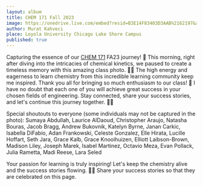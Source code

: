 ```yaml
---
layout: album
title: CHEM 171 Fall 2023
image: https://onedrive.live.com/embed?resid=B3E14F83403D3AAB%2162197&authkey=%21ADE2fvIOvIFOdog&width=4032&height=3024
author: Murat Kahveci
place: Loyola University Chicago Lake Shore Campus
published: true
---
```

Capturing the essence of our [CHEM 171](/hsm) FA23 journey! 📸 This morning, right after diving into the intricacies of chemical kinetics, we paused to create a timeless memory with this amazing class photo. 🧪💡 The high energy and eagerness to learn chemistry from this incredible learning community keep me inspired. Thank you all for bringing so much enthusiasm to our class! 🌟 I have no doubt that each one of you will achieve great success in your chosen fields of engineering. Stay connected, share your success stories, and let's continue this journey together. 🚀✨

Special shoutouts to everyone (some individuals may not be captured in the photo):
Sumaya Abdullah, Laurice AlDaoud, Christopher Araujo, Natasha Bouras, Jacob Bragg, Andrew Bukovnik, Katelyn Byrne, Janan Carkic, Isabella DiFabio, Adan Frankowski, Celeste Gonzalez, Elle Hirata, Lucille Hoffart, Seth Jara, Grace Kalb, Grace Knooihuizen, Elliott Laibson-Brown, Madison Liley, Joseph Marek, Isabel Martinez, Octavio Meza, Evan Pollack, Julia Rametta, Madi Reese, Lara Seled

Your passion for learning is truly inspiring! Let's keep the chemistry alive and the success stories flowing. 💙🔬 Share your success stories so that they are celebrated on this page.

